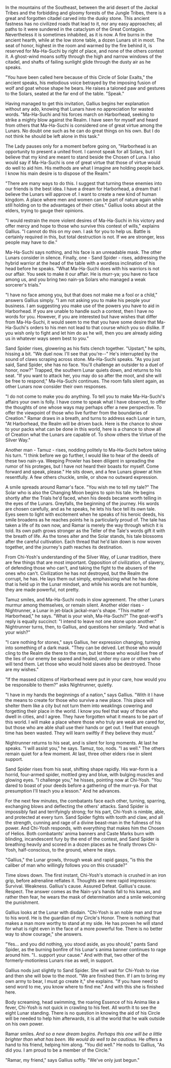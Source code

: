 In the mountains of the Southeast, between the arid desert of the Jackal Tribes and the forbidding and gloomy forests of the Jungle Tribes, there is a great and forgotten citadel carved into the dusky stone. This ancient fastness has no civilized roads that lead to it, nor any easy approaches; all paths to it were sundered in the cataclysm of the Great Contagion. Nevertheless it is sometimes inhabited, as it is now. A fire burns in the ancient hearth, while at the low stone table, a dozen Lunars sit in moot. The seat of honor, highest in the room and warmed by the fire behind it, is reserved for Ma-Ha-Suchi by right of place, and none of the others contest it. A ghost-wind moans softly through the high and narrow windows of the citadel, and shafts of failing sunlight glide through the dusty air as he speaks.

"You have been called here because of this Circle of Solar Exalts," the ancient speaks, his melodious voice betrayed by the imposing fusion of wolf and goat whose shape he bears. He raises a taloned paw and gestures to the Solars, seated at the far end of the table. "Speak."

Having managed to get this invitation, Gallius begins her explanation without any ado, knowing that Lunars have no appreciation for wasted words. "Ma-Ha-Suchi and his forces march on Harborhead, seeking to strike a mighty blow against the Realm. I have seen for myself and heard from others that Ma-Ha-Suchi is considered one of great virtue among the Lunars. No doubt one such as he can do great things on his own. But I do not think he should be left alone in this task."

The Lady pauses only for a moment before going on, "Harborhead is an opportunity to present a united front. I cannot speak for all Solars, but I believe that my kind are meant to stand beside the Chosen of Luna. I also would say if Ma-Ha-Suchi is one of great virtue that those of virtue would do well to aid him. His methods are what I imagine are holding people back. I know his main desire is to dispose of the Realm."

"There are many ways to do this. I suggest that turning these enemies into our friends is the best idea. I have a dream for Harborhead, a dream that I believe the Lunars will approve of. I want to create a new kind of human kingdom. A place where men and women can be part of nature again while still holding on to the advantages of their cities." Gallius looks about at the elders, trying to gauge their opinions.

"I would restrain the more violent desires of Ma-Ha-Suchi in his victory and offer mercy and hope to those who survive this contest of wills," explains Gallius. "I cannot do this on my own. I ask for you to help us. Battle is certainly required in this, but total destruction is not. If we are stronger, less people may have to die."

Ma-Ha-Suchi says nothing, and his face is an unreadable mask. The other Lunars consider in silence. Finally, one - Sand Spider - rises, addressing the hybrid warrior at the head of the table with a wordless inclination of his head before he speaks. "What Ma-Ha-Suchi does with his warriors is not our affair. You seek to make it our affair. He is murr-ya; you have no face among us, and you bring two nain-ya Solars who managed a weak sorcerer's trials."

"I have no face among you, but that does not make me a fool or a child," answers Gallius simply. "I am not asking you to make his people your business. I am suggesting you make use of the powers you have to aid in Harborhead. If you are unable to handle such a contest, then I have no words for you. However, if you are interested but have wishes that differ from Ma-Ha-Suchi, it would seem to me that you have some desire that Ma-Ha-Suchi's orders to his men not lead to that course which you so dislike. If you wish only to fight and let him do as he will, then you are already aiding us in whatever ways seem best to you."

Sand Spider rises, glowering as his fists clench together. "Upstart," he spits, hissing a bit. "We duel now. I'll see that you're--" He's interrupted by the sound of claws scraping across stone. Ma-Ha-Suchi speaks. "As you just said, Sand Spider, she has no face. You'll challenge an outsider to a duel of honor, now?" Trapped, the southern Lunar quiets down, and returns to his seat. "If you want to attack her, you may do so after the moot, and she will be free to respond," Ma-Ha-Suchi continues. The room falls silent again, as other Lunars now consider their own responses.

"I do not come to make you do anything. To tell you to make Ma-Ha-Suchi's affairs your own is folly. I have come to speak what I have observed, to offer the thoughts of one whose ways may perhaps offer a new perspective. To offer the viewpoint of those who live further from the boundaries of Creation." Ramar draws in a breath, and turns to address each Lunar in turn, "At Harborhead, the Realm will be driven back. Here is the chance to show to your packs what can be done in this world, here is a chance to show all of Creation what the Lunars are capable of. To show others the Virtue of the Silver Way."

Another man - Tamuz - rises, nodding politely to Ma-Ha-Suchi before taking his turn. "I think before we go further, I would like to hear of the deeds of these two nain-ya. Weeping Prowler has been diligent in spreading the rumor of his proteges, but I have not heard their boasts for myself. Come forward and speak, please." He sits down, and a few Lunars glower at him resentfully. A few others chuckle, smile, or show no outward expression.

A smile spreads around Ramar's face. "You wish me to tell my tale?" The Solar who is also the Changing Moon begins to spin his tale. He begins shortly after the Trials he'd faced, when his deeds became worth telling in the eyes of the Lunars. Greyfalls, the beginning of the journey. His words are chosen carefully, and as he speaks, he lets his face tell its own tale. Eyes seem to light with excitement when he speaks of his heroic deeds, his smile broadens as he reaches points he is particularly proud of. The tale has taken a life of its own now, and Ramar is merely the way through which it is told. Its own path grows stronger as the Teller of the Tale's words gift it with the breath of life. As the tones alter and the Solar stands, his tale blossoms after the careful cultivation. Each thread that he'd lain down is now woven together, and the journey's path reaches its destination.

From Chi-Yosh's understanding of the Silver Way, of Lunar tradition, there are few things that are most important. Opposition of civilization, of slavery, of defending those who can't, and taking the fight to the abusers of the ones who can't. Civilization he has not destroyed, but the Realm the corrupt, he has. He lays them out simply, emphasizing what he has done that is held up in the Lunar mindset, and while his words are not humble, they are made powerful, not pretty.

Tamuz smiles, and Ma-Ha-Suchi nods in slow agreement. The other Lunars murmur among themselves, or remain silent. Another elder rises - Nightrunner, a Lunar in jet-black jackal-man's shape. "This matter of Harborhead," he says. "What is your wish, Ma-Ha-Suchi?" The goat-wolf's reply is equally succinct: "I intend to leave not one stone upon another." Nightrunner turns, then, to Gallius, and questions her similarly. "And what is your wish?"

"I care nothing for stones," says Gallius, her expression changing, turning into something of a dark mask. "They can be delved. Let those who would cling to the Realm die there to the man, but let those who would live free of the lies of our enemy be spared and healed, under my care or others who will tend them. Let those who would hold slaves also be destroyed. Those are my wishes."

"If the massed citizens of Harborhead were put in your care, how would you be responsible to them?" asks Nightrunner, quietly.

"I have in my hands the beginnings of a nation," says Gallius. "With it I have the means to create for those who survive a new place. This place will shelter them like a city but not turn them into weaklings cowering and forgetting their place in the world. I know you feel that way of those who dwell in cities, and I agree. They have forgotten what it means to be part of this world. I will make a place where those who truly are weak are cared for, but those who are able shall use their hands or get out. I feel that enough time has been wasted. They will learn swiftly if they believe they must."

Nightrunner returns to his seat, and is silent for long moments. At last he speaks. "I will assist you," he says. Tamuz, too, nods. "I as well." The others remain quiet for a few moment. At last, three other elders rise in silent support.

Sand Spider rises from his seat, shifting shape rapidly. His war-form is a horrid, four-armed spider, mottled grey and blue, with bulging muscles and glowing eyes. "I challenge you," he hisses, pointing now at Chi-Yosh. "You dared to boast of your deeds before a gathering of the murr-ya. For that presumption I'll teach you a lesson." And he advances.

For the next few minutes, the combatants face each other, turning, sparring, exchanging blows and deflecting the others' attacks. Sand Spider is impossibly fast and terrifyingly strong; for his part, Chi-Yosh is nimble, able, and protected at every turn. Sand Spider fights with tooth and claw, and all the strength, cunning and rage of a divine beast-man in the fullness of his power. And Chi-Yosh responds, with everything that makes him the Chosen of Helios. Both combatants' anima banners and Caste Marks burn with blinding, incandescent fury by the end of the contest, and Sand Spider is breathing heavily and scored in a dozen places as he finally throws Chi-Yosh, half-conscious, to the ground, where he stays.

"Gallius," the Lunar growls, through weak and rapid gasps, "is this the caliber of man who willingly follows you on this crusade?"

Time slows down. The first instant, Chi-Yosh's stomach is crushed in an iron grip, before adrenaline reflates it. Thoughts are mere rapid impressions: Survival. Weakness. Gallius's cause. Assured Defeat. Gallius's cause. Respect. The answer comes as the Nain-ya's hands fall to his kamas, and rather then fear, he wears the mask of determination and a smile welcoming the punishment.

Gallius looks at the Lunar with disdain. "Chi-Yosh is an noble man and true to his word. He is the guardian of my Circle's Honor. There is nothing that makes a man more worthy to stand at my side. He has proven he will stand for what is right even in the face of a more powerful foe. There is no better way to show courage," she answers.

"Yes... and you did nothing, you stood aside, as you should," pants Sand Spider, as the burning bonfire of his Lunar's anima banner continues to rage around him. "I.. support your cause." And with that, two other of the formerly-motionless Lunars rise as well, in support.

Gallius nods just slightly to Sand Spider. She will wait for Chi-Yosh to rise and then she will bow to the moot. "We are finished then. If I am to bring my own army to bear, I must go create it," she explains. "If you have need to send word to me, you know where to find me." And with this she is finished here.

Body screaming, head swimming, the roaring Essence of his Anima like a fever, Chi-Yosh is not quick in crawling to his feet. All worth it to see the eight Lunar standing. There is no question in knowing the aid of his Circle will be needed to help him afterwards, it is all the world that he walk outside on his own power.

Ramar smiles. _And so a new dream begins. Perhaps this one will be a little brighter than what has been. We would do well to be cautious._ He offers a hand to his friend, helping him along. "You did well." He nods to Gallius, "As did you. I am proud to be a member of the Circle."

"Ramar, my friend," says Gallius softly. "We've only just begun."